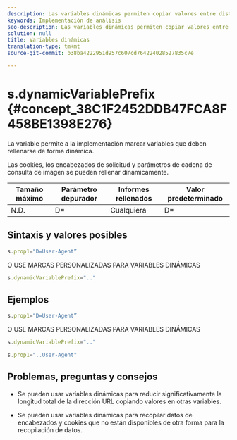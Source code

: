 ```yaml
---
description: Las variables dinámicas permiten copiar valores entre distintas variables sin necesidad de escribir varias veces los valores completos en las solicitudes de imagen del sitio.
keywords: Implementación de análisis
seo-description: Las variables dinámicas permiten copiar valores entre distintas variables sin necesidad de escribir varias veces los valores completos en las solicitudes de imagen del sitio.
solution: null
title: Variables dinámicas
translation-type: tm+mt
source-git-commit: b38ba4222951d957c607cd764224028527835c7e

---
```



# s.dynamicVariablePrefix {#concept_38C1F2452DDB47FCA8F458BE1398E276}

La variable permite a la implementación marcar variables que deben rellenarse de forma dinámica.

Las cookies, los encabezados de solicitud y parámetros de cadena de consulta de imagen se pueden rellenar dinámicamente.

| Tamaño máximo | Parámetro depurador | Informes rellenados | Valor predeterminado |
|---|---|---|---|
| N.D. | D= | Cualquiera | D= |

## Sintaxis y valores posibles

```js
s.prop1="D=User-Agent”
```

O USE MARCAS PERSONALIZADAS PARA VARIABLES DINÁMICAS

```js
s.dynamicVariablePrefix=".."
```

## Ejemplos

```js
s.prop1="D=User-Agent”
```

O USE MARCAS PERSONALIZADAS PARA VARIABLES DINÁMICAS

```js
s.dynamicVariablePrefix=".."
```

```js
s.prop1="..User-Agent"
```

## Problemas, preguntas y consejos

* Se pueden usar variables dinámicas para reducir significativamente la longitud total de la dirección URL copiando valores en otras variables.

* Se pueden usar variables dinámicas para recopilar datos de encabezados y cookies que no están disponibles de otra forma para la recopilación de datos.
